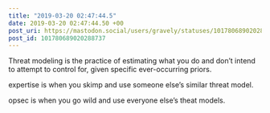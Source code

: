```yaml
---
title: "2019-03-20 02:47:44.5"
date: 2019-03-20 02:47:44.50 +00
post_uri: https://mastodon.social/users/gravely/statuses/101780689020288737
post_id: 101780689020288737
---
```

Threat modeling is the practice of estimating what you do and don’t intend to attempt to control for, given specific ever-occurring priors.

expertise is when you skimp and use someone else’s similar threat model.

opsec is when you go wild and use everyone else’s theat models.


